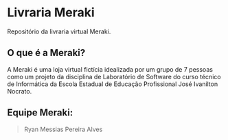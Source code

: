 # Livraria Meraki
 Repositório da livraria virtual Meraki.
 
## O que é a Meraki?
A Meraki é uma loja virtual fictícia idealizada por um grupo de 7 pessoas como um projeto da disciplina de Laboratório de Software do curso técnico de Informática da Escola Estadual de Educação Profissional José Ivanilton Nocrato.

## Equipe Meraki:
>Ryan Messias Pereira Alves
